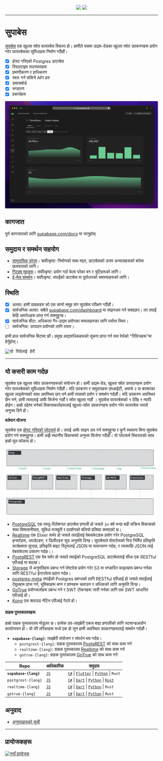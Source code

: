 <p align="center">
<img src="https://user-images.githubusercontent.com/8291514/213727234-cda046d6-28c6-491a-b284-b86c5cede25d.png#gh-light-mode-only">
<img src="https://user-images.githubusercontent.com/8291514/213727225-56186826-bee8-43b5-9b15-86e839d89393.png#gh-dark-mode-only">
</p>

---

# सुपाबेस

[सुपाबेस](https://supabase.com) एक खुल्ला स्रोत फायरबेस विकल्प हो। हामीले यसमा उद्यम-ग्रेडका खुल्ला स्रोत उपकरणहरू प्रयोग गरेर फायरबेसका सुविधाहरू निर्माण गर्दैछौं।

- [x] होस्ट गरिएको Postgres डाटाबेस
- [x] रियलटाइम सदस्यताहरू
- [x] प्रमाणीकरण र प्राधिकरण
- [x] स्वतः गर्न सकिने API हरु
- [x] ड्यासबोर्ड
- [x] भण्डारण
- [x] प्रकार्यहरू

![Supabase Dashboard](https://raw.githubusercontent.com/supabase/supabase/master/apps/www/public/images/github/supabase-dashboard.png)

## कागजात

पूर्ण कागजातको लागि [supabase.com/docs](https://supabase.com/docs) मा जानुहोस्

## समुदाय र समर्थन सहयोग

- [सामुदायिक फोरम](https://github.com/supabase/supabase/discussions)। सर्वोत्कृष्ट: निर्माणको साथ मद्दत, डाटाबेसको उत्तम अभ्यासहरूको बारेमा छलफलको लागि।
- [गिटहब मुद्दाहरू](https://github.com/supabase/supabase/issues)। सर्वोत्कृष्ट: प्रयोग गर्दा फेला परेका बग र त्रुटिहरूको लागि।
- [ई-मेल समर्थन](https://supabase.com/docs/support#business-support)। सर्वोत्कृष्ट: तपाईंको डाटाबेस वा पूर्वाधारको समस्याहरूको लागि।

## स्थिति

- [x] अल्फा: हामी ग्राहकहरु को एक सानो समूह संग सुपाबेस परीक्षण गर्दैछौं।
- [x] सार्वजनिक अल्फा: सबैले [supabase.com/dashboard](https://supabase.com/dashboard) मा साइनअप गर्न सक्दछन्। तर तपाईं केहि अवरोधहरू प्राप्त गर्न सक्नुहुन्छ।
- [x] सार्वजनिक बीटा: अधिकतर गैर-उद्यम प्रयोगका मामलाहरुका लागि पर्याप्त स्थिर।
- [ ] सार्वजनिक: उत्पादन प्रयोगको लागि तयार।

हामी हाल सार्वजनिक बिटामा छौं। प्रमुख अद्यावधिकहरूको सूचना प्राप्त गर्न यस रेपोको "रिलिजहरू"मा हेर्नुहोस्।

<kbd><img src="https://raw.githubusercontent.com/supabase/supabase/d5f7f413ab356dc1a92075cb3cee4e40a957d5b1/web/static/watch-repo.gif" alt="यो रिपोलाई हेरौ"/></kbd>

---

## यो कसरी काम गर्दछ

सुपाबेस एक खुल्ला स्रोत उपकरणहरूको संयोजन हो। हामी उद्यम-ग्रेड, खुल्ला स्रोत उत्पादनहरू प्रयोग गरेर फायरबेसको सुविधाहरू निर्माण गर्दैछौं। यदि उपकरण र समुदायहरू एमआईटी, अपाचे २ वा बराबरका खुल्ला लाइसेन्सको साथ अवस्थित छन् भने हामी त्यसको प्रयोग र समर्थन गर्दछौं। यदि उपकरण अवस्थित छैन भने, हामी त्यसलाई आफैं सिर्जना गर्छौं र स्रोत खुल्ला गर्छौ । सुपाबेस फायरबेसको १ देखि १ म्यापि होईन। हाम्रो उद्देश्य भनेको विकासकर्ताहरूलाई खुल्ला-स्रोत उपकरणहरू प्रयोग गरेर फायरबेस जस्तो अनुभव दिने हो।

**वर्तमान योजना**

सुपाबेस एक [होस्ट गरिएको प्लेटफर्म](https://supabase.com/dashboard) हो। तपाई आफै साइन अप गर्न सक्नुहुन्छ र कुनै स्थापना बिना सुपाबेस प्रयोग गर्न सक्नुहुन्छ। हामी अझै स्थानीय विकासको अनुभव सिर्जना गर्दैछौं। यो प्लेटफर्म स्थिरताको साथ हाम्रो मूल फोकस हो।

![आर्किटेक्चर](https://github.com/supabase/supabase/blob/master/apps/docs/public/img/supabase-architecture.png)

- [PostgreSQL](https://www.postgresql.org/) एक वस्तु-रिलेशनल डाटाबेस प्रणाली हो जसले ३० बर्ष भन्दा बढी सक्रिय विकासको साथ विश्वसनीयता, सुविधा मजबूती र प्रदर्शनको बलियो प्रतिष्ठा कमाएको छ।
- [Realtime](https://github.com/supabase/realtime) एक Elixer सर्भर हो जसले तपाइँलाई वेबसकेटहरू प्रयोग गरेर PostgreSQL इन्सर्टहरू, अपडेटहरु, र डिलीटहरु सुन्न अनुमति दिन्छ। सुपाबेसले पोष्टग्रेसको भित्र निर्मित प्रतिकृति कार्यक्षमता सुन्दछ, प्रतिकृति बाइट स्ट्रिमलाई JSON मा रूपान्तरण गर्दछ, र त्यसपछि JSON लाई वेबसकेटमा प्रसारण गर्दछ।।
- [PostgREST](http://postgrest.org/) एक वेब सर्वर हो जसले तपाईको PostgreSQL डाटाबेसलाई सीधा एक RESTful एपीआई मा बदल्छ।
- [Storage](https://github.com/supabase/storage-api) ले अनुमतिहरू प्रबन्ध गर्न पोष्टग्रेस प्रयोग गरेर S3 मा भण्डारित फाइलहरू प्रबन्ध गर्नका लागि RESTful ईन्टरफेस प्रदान गर्दछ।
- [postgres-meta](https://github.com/supabase/postgres-meta) तपाईंको Postgres प्रबन्धको लागि RESTful एपीआई हो जसले तपाईंलाई टेबुलहरू प्राप्त गर्न, भूमिकाहरू थप्न र प्रश्नहरू चलाउन र अधिकको लागि अनुमति दिन्छ।
- [GoTrue](https://github.com/netlify/gotrue) प्रयोगकर्ताहरू प्रबन्ध गर्न र SWT टोकनहरू जारी गर्नका लागि एक SWT आधारित एपीआई हो।
- [Kong](https://github.com/Kong/kong) एक क्लाउड नेटिभ एपीआई गेटवे हो।

#### ग्राहक पुस्तकालयहरू

हाम्रो ग्राहक पुस्तकालय मोडुलर छ। प्रत्येक उप-लाइब्रेरी एकल बाह्य प्रणालीको लागि स्ट्यान्डअलोन कार्यान्वयन हो। यो धेरै तरिकाहरू मध्ये एक हो जुन हामी अवस्थित उपकरणहरूलाई समर्थन गर्दछौं।

- **`supabase-{lang}`**: लाइब्रेरी संयोजन र संवर्धन थप गर्दछ।
  - `postgrest-{lang}`: ग्राहक पुस्तकालय [PostgREST](https://github.com/postgrest/postgrest) को साथ काम गर्न
  - `realtime-{lang}`: ग्राहक पुस्तकालय [Realtime](https://github.com/supabase/realtime) को साथ काम गर्न
  - `gotrue-{lang}`: ग्राहक पुस्तकालय [GoTrue](https://github.com/netlify/gotrue) को साथ काम गर्न

| Repo                  | आधिकारिक                                         | समुदाय                                                                                                                                                                                                                     |
| --------------------- | ------------------------------------------------ | -------------------------------------------------------------------------------------------------------------------------------------------------------------------------------------------------------------------------- |
| **`supabase-{lang}`** | [`JS`](https://github.com/supabase/supabase-js)  | [`C#`](https://github.com/supabase/supabase-csharp) \| [`Flutter`](https://github.com/supabase/supabase-flutter) \| [`Python`](https://github.com/supabase/supabase-py) \| `Rust`                                          |
| `postgrest-{lang}`    | [`JS`](https://github.com/supabase/postgrest-js) | [`C#`](https://github.com/supabase/postgrest-csharp) \| [`Dart`](https://github.com/supabase/postgrest-dart) \| [`Python`](https://github.com/supabase/postgrest-py) \| [`Rust`](https://github.com/supabase/postgrest-rs) |
| `realtime-{lang}`     | [`JS`](https://github.com/supabase/realtime-js)  | [`C#`](https://github.com/supabase/realtime-csharp) \| [`Dart`](https://github.com/supabase/realtime-dart) \| [`Python`](https://github.com/supabase/realtime-py) \| `Rust`                                                |
| `gotrue-{lang}`       | [`JS`](https://github.com/supabase/gotrue-js)    | [`C#`](https://github.com/supabase/gotrue-csharp) \| [`Dart`](https://github.com/supabase/gotrue-dart) \| [`Python`](https://github.com/supabase/gotrue-py) \| `Rust`                                                      |

<!--- Remove this list if you're traslating to another language, it's hard to keep updated across multiple files-->
<!--- Keep only the link to the list of translation files-->

## अनुवाद

- [अनुवादहरूको सूची](/i18n/languages.md) <!--- Keep only the this-->

---

## प्रायोजकहरू

[![नयाँ प्रायोजक](https://user-images.githubusercontent.com/10214025/90518111-e74bbb00-e198-11ea-8f88-c9e3c1aa4b5b.png)](https://github.com/sponsors/supabase)
